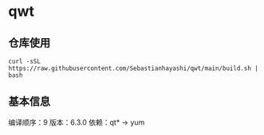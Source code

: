 # qwt

## 仓库使用

```
curl -sSL https://raw.githubusercontent.com/Sebastianhayashi/qwt/main/build.sh | bash
```

## 基本信息

编译顺序：9
版本：6.3.0
依赖：qt* -> yum